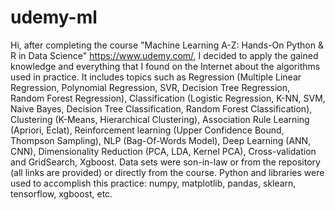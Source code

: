 # udemy-ml
Hi, after completing the course "Machine Learning A-Z: Hands-On Python & R in Data Science" https://www.udemy.com/, I decided to apply the gained knowledge  and everything that I found on the Internet about the algorithms used in practice. 
It includes topics such as Regression (Multiple Linear Regression, Polynomial Regression, SVR, Decision Tree Regression, Random Forest Regression), Classification (Logistic Regression, K-NN, SVM, Naive Bayes, Decision Tree Classification, Random Forest Classification), Clustering (K-Means, Hierarchical Clustering), Association Rule Learning (Apriori, Eclat), Reinforcement learning (Upper Confidence Bound, Thompson Sampling), NLP (Bag-Of-Words Model), Deep Learning (ANN, CNN), Dimensionality Reduction (PCA, LDA, Kernel PCA), Cross-validation and GridSearch, Xgboost. 
Data sets were son-in-law or from the repository (all links are provided) or directly from the course. Python and libraries were used to accomplish this practice: numpy, matplotlib, pandas, sklearn, tensorflow, xgboost, etc.
